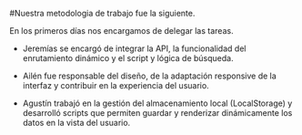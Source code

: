 #Nuestra metodologia de trabajo fue la siguiente.

En los primeros días nos encargamos de delegar las tareas.

- Jeremías se encargó de integrar la API, la funcionalidad del enrutamiento dinámico y el script y lógica de búsqueda.

- Ailén fue responsable del diseño, de la adaptación responsive de la interfaz y contribuir en la experiencia del usuario.

- Agustín trabajó en la gestión del almacenamiento local (LocalStorage) y desarrolló scripts que permiten guardar y renderizar dinámicamente los datos en la vista del usuario.
